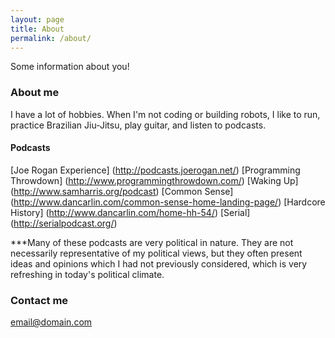 ```yaml
---
layout: page
title: About
permalink: /about/
---
```


Some information about you!

### About me

I have a lot of hobbies. When I'm not coding or building robots, I like to run, practice Brazilian Jiu-Jitsu, play guitar, and listen to podcasts.

#### Podcasts
[Joe Rogan Experience] (http://podcasts.joerogan.net/)
[Programming Throwdown] (http://www.programmingthrowdown.com/)
[Waking Up] (http://www.samharris.org/podcast)
[Common Sense] (http://www.dancarlin.com/common-sense-home-landing-page/)
[Hardcore History] (http://www.dancarlin.com/home-hh-54/)
[Serial] (http://serialpodcast.org/)

***Many of these podcasts are very political in nature. They are not necessarily representative of my political views, but they often present ideas and opinions which I had not previously considered, which is very refreshing in today's political climate. 


### Contact me

[email@domain.com](mailto:email@domain.com)
